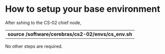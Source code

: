 # How to setup your base environment

After sshing to the CS-02 chief node,
<table>
<tbody>
<tr class="odd">
<td>
<strong>
source /software/cerebras/cs2-02/envs/cs_env.sh<br>
</strong>
</td>
</tr>
</tbody>
</table>

No other steps are required.

<!---
## Optionally configure history size
[TODO Assess whether ALCF default HISTSIZE and HISTFILESIZE is sufficient for new users. If not, suggest adding a zero or two or three to these lines in .bashrc:<br>
.bashrc:HISTSIZE=1000000<br>
.bashrc:HISTFILESIZE=2000000<br>]
--->

<!---
## Making permissions user-only except for a transfer directory
[TODO this or equivalent will be taken care of for new users. The various vendors will have access, and probably shouldn't see ports to other vendors systems or application logs/exceptions. If required as a manual step, it only needs to be done once, and some users may have already done this or similar.]<br>
[TODO there will definitely need to be a way to share possibly-large files with vendors.]<br>

To make permissions all user-only (tested on Ubuntu 18.04 and centos 7):<br>
Edit ~/.profile and add a new line with:<br>
```umask 077```<br>
Log out and back in again. Then: 
<table>
<tbody>
<tr class="odd">
<td>
<strong>
cd ~<br>
chmod -R o=,g= ~<br>
mkdir transfer<br>
chmod a+rxw transfer/<br>
chmod a+xr .<br>
</strong>
</td>
</tr>
</tbody>
</table>
--->
